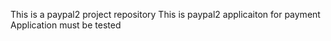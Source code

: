 This is a paypal2 project repository
This is paypal2 applicaiton for payment
Application must be tested
